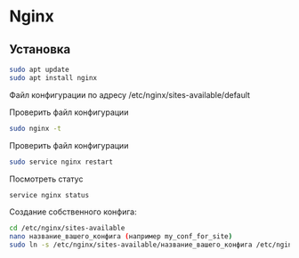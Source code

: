 # Nginx

## Установка
```sh
sudo apt update
sudo apt install nginx
```

Файл конфигурации по адресу /etc/nginx/sites-available/default


Проверить файл конфигурации
```sh
sudo nginx -t
```

Проверить файл конфигурации
```sh
sudo service nginx restart
```

Посмотреть статус
```sh
service nginx status
```

Создание собственного конфига:
```sh
cd /etc/nginx/sites-available
nano название_вашего_конфига (например my_conf_for_site)
sudo ln -s /etc/nginx/sites-available/название_вашего_конфига /etc/nginx/sites-enabled/
```

